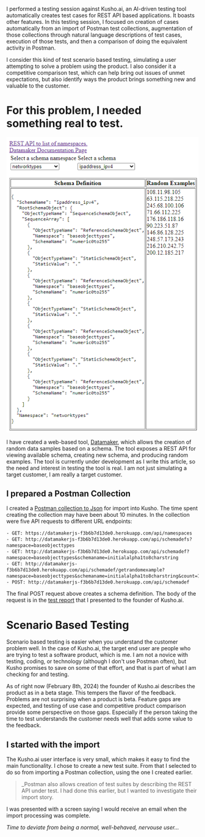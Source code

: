 I performed a testing session against Kusho.ai, an AI-driven testing
tool automatically creates test cases for REST API based applications.
It boasts other features. In this testing session, I focused on
creation of cases automatically from an import of Postman test collections,
augmentation of those collections through natural language descriptions
of test cases, execution of those tests, and then a comparison of
doing the equivalent activity in Postman.

I consider this kind of test scenario based testing, simulating
a user attempting to solve a problem using the product. I also
consider it a competitive comparison test, which can help
bring out issues of unmet expectations, but also identify
ways the product brings something new and valuable to the customer.

For this problem, I needed something real to test.
===================================================
![a screenshot of the DataMaker WebUI, which has dropdowns for schema categories, schema names, json schema definition, and example data in the schema format](/assets/datamaker_webui.png)

I have created a web-based tool, 
<a href="http://datamakerjs-f3b6b7d13de0.herokuapp.com/">
Datamaker</a>, which allows the
creation of random data samples based on a schema. The tool
exposes a REST API for viewing available schema, creating
new schema, and producing random examples. The tool is
currently under development as I write this article, so
the need and interest in testing the tool is real. I am
not just simulating a target customer, I am really a
target customer.

I prepared a Postman Collection
-------------------------------------------------------
I created a <a href="/assets/Datamaker collection.postman_collection.json">Postman collection to Json</a> for import into
Kusho. The time spent creating the collection may have been
about 10 minutes. In the collection were five API requests to different URL
endpoints:
```
- GET: https://datamakerjs-f3b6b7d13de0.herokuapp.com/api/namespaces
- GET: http://datamakerjs-f3b6b7d13de0.herokuapp.com/api/schemadefs?namespace=baseobjecttypes
- GET: http://datamakerjs-f3b6b7d13de0.herokuapp.com/api/schemadef?namespace=baseobjecttypes&schemaname=initialalpha1to8charstring
- GET: http://datamakerjs-f3b6b7d13de0.herokuapp.com/api/schemadef/getrandomexample?namespace=baseobjecttypes&schemaname=initialalpha1to8charstring&count=1
- POST: http://datamakerjs-f3b6b7d13de0.herokuapp.com/api/schemadef
```
The final POST request above creates a schema definition. The body of the
request is in the <a href="/assets/kusho_ai%20postman%20collection%20import%20and%20authoring%20comparison%20use%20case%20testing.pdf">
test report</a> that I presented to the founder of Kusho.ai.

Scenario Based Testing
===================================================
Scenario based testing is easier when you understand the customer
problem well. In the case of Kusho.ai, the target end user are people who are trying to
test a software product, which is me. I am not a novice with testing,
coding, or technology (although I don't use Postman often), but
Kusho promises to save on some of that effort, and that is part of
what I am checking for and testing.

As of right now (February 8th, 2024) the founder of Kusho.ai describes
the product as in a beta stage. This tempers the flavor of the
feedback. Problems are not surprising when a product is beta.
Feature gaps are expected, and testing of use case and
competitive product comparison provide some perspective on those
gaps. Especially if the person taking the time to test understands
the customer needs well that adds some value to the feedback.

I started with the import
---------------------------------------------------
The Kusho.ai user interface is very small, which makes it easy to find
the main functionality. I chose to create a new test suite. From that
I selected to do so from importing a Postman collection, using the one
I created earlier.

> _Postman also allows creation of test suites by describing the REST API
> under test. I had done this earlier, but I wanted to investigate their
> import story.

I was presented with a screen saying I would receive an email when the import
processing was complete.

_Time to deviate from being a normal, well-behaved, nervouse user..._

